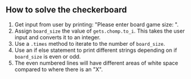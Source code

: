 ## How to solve the checkerboard
  1. Get input from user by printing: "Please enter board game size: ".
  2. Assign `board_size` the value of `gets.chomp.to_i`. This takes the user input and converts it to an integer.
  3. Use a `.times` method to iterate to the number of `board_size`.
  4. Use an if else statement to print different strings depending on if `board_size` is even or odd.
  5. The even numbered lines will have different areas of white space compared to where there is an "X".
